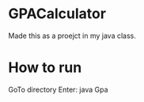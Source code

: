 # GPACalculator
Made this as a proejct in my java class.

# How to run
GoTo directory
Enter: java Gpa
